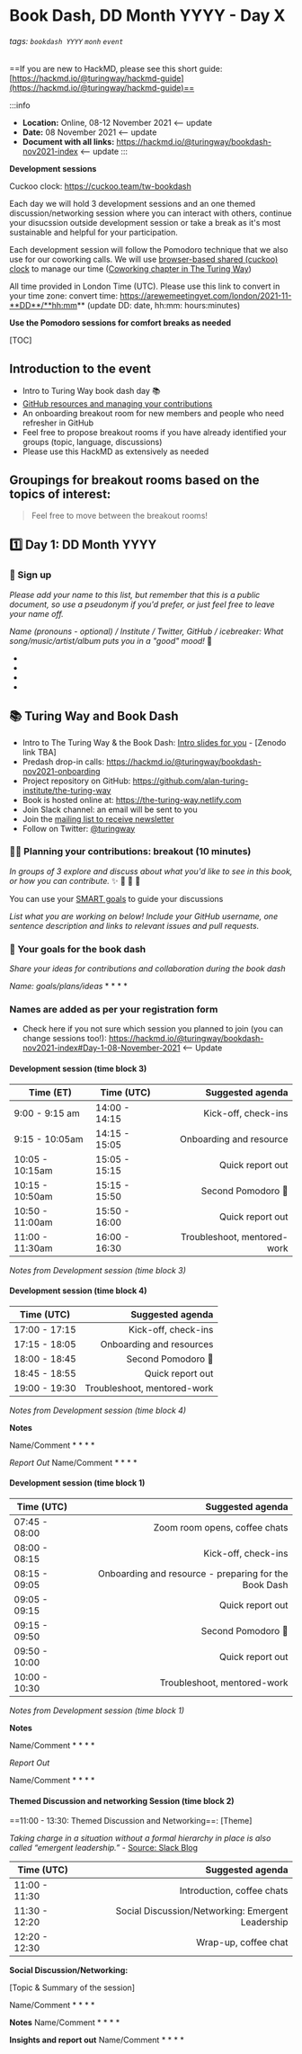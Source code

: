 # Book Dash, DD Month YYYY - Day X

###### tags: `bookdash YYYY` `monh` `event`

==If you are new to HackMD, please see this short guide: [https://hackmd.io/@turingway/hackmd-guide](https://hackmd.io/@turingway/hackmd-guide)==

:::info
- **Location:** Online, 08-12 November 2021 <-- update
- **Date:** 08 November 2021 <-- update
- **Document with all links:** https://hackmd.io/@turingway/bookdash-nov2021-index <-- update
:::

**Development sessions**

Cuckoo clock: https://cuckoo.team/tw-bookdash

Each day we will hold 3 development sessions and an one themed discussion/networking session where you can interact with others, continue your disucssion outside development session or take a break as it's most sustainable and helpful for your participation.

Each development session will follow the Pomodoro technique that we also use for our coworking calls. We will use [browser-based shared (cuckoo) clock](https://cuckoo.team/tw-bookdash) to manage our time ([Coworking chapter in The Turing Way](https://the-turing-way.netlify.app/community-handbook/coworking/coworking-motivation.html))

All time provided in London Time (UTC). Please use this link to convert in your time zone: convert time: https://arewemeetingyet.com/london/2021-11-**DD**/**hh:mm** (update DD: date, hh:mm: hours:minutes)

**Use the Pomodoro sessions for comfort breaks as needed**

[TOC]

## Introduction to the event

- Intro to Turing Way book dash day :books:
- [GitHub resources and managing your contributions](https://hackmd.io/@turingway/bookdash-nov2021-index#-Your-contribution-to-the-project)
- An onboarding breakout room for new members and people who need refresher in GitHub
- Feel free to propose breakout rooms if you have already identified your groups (topic, language, discussions)
- Please use this HackMD as extensively as needed

## Groupings for breakout rooms based on the topics of interest:

> Feel free to move between the breakout rooms! 

<!-- Updatee this
**Room 1**: **Data Sharing (sensitive data, metadata, etc.)**: 
**Room 2**: **Ethics**: 
**Room 3**: **Research infrastructure** (people, roles, support): 
**Room 4**: **Analysis pipelines/workflow**: 
**Room 5**: **Publishing research (process, results, peer review, etc)**: 
**Room 6:** **Data visualisation**: 
**Room 7**: **Translation process**:
-->

:one: Day 1: DD Month YYYY
---

### :wave: Sign up

*Please add your name to this list, but remember that this is a public document, so use a pseudonym if you'd prefer, or just feel free to leave your name off.*

*Name (pronouns - optional) / Institute / Twitter, GitHub / icebreaker: What song/music/artist/album puts you in a "good" mood!* :musical_score: 

*
*
*
*

## :books: Turing Way and Book Dash

* Intro to The Turing Way & the Book Dash: [Intro slides for you](https://docs.google.com/presentation/d/1uV3bK6CPaFS4x6YC2uXXHw7_rfzllqeyPPP7R-N0TyM/edit?usp=sharing) - [Zenodo link TBA]
* Predash drop-in calls: https://hackmd.io/@turingway/bookdash-nov2021-onboarding
* Project repository on GitHub: https://github.com/alan-turing-institute/the-turing-way
* Book is hosted online at: https://the-turing-way.netlify.com
* Join Slack channel: an email will be sent to you
* Join the [mailing list to receive newsletter](https://tinyletter.com/TuringWay)
* Follow on Twitter: [@turingway](https://twitter.com/turingway)

### :busts_in_silhouette::speech_balloon: Planning your contributions: breakout (10 minutes)

*In groups of 3 explore and discuss about what you'd like to see in this book, or how you can contribute.* :sparkles: :space_invader: :rocket: :star2:

You can use your [SMART goals](https://hackmd.io/@turingway/bookdash-nov2021-onboarding#-Goal-setting-exercise-Breakout) to guide your discussions

*List what you are working on below! Include your GitHub username, one sentence description and links to relevant issues and pull requests.*

### :dart: Your goals for the book dash

_Share your ideas for contributions and collaboration during the book dash_

*Name: goals/plans/ideas*
*
*
*
*

### Names are added as per your registration form

* Check here if you not sure which session you planned to join (you can change sessions too!): https://hackmd.io/@turingway/bookdash-nov2021-index#Day-1-08-November-2021 <-- Update

#### Development session (time block 3)

| Time (ET)       |  Time (UTC)   |           Suggested agenda |
| ----------------| --------------|---------------------------:|
| 9:00 - 9:15 am  | 14:00 - 14:15 |        Kick-off, check-ins |
| 9:15 - 10:05am  | 14:15 - 15:05 |   Onboarding and resource  |
| 10:05 - 10:15am | 15:05 - 15:15 |           Quick report out |
| 10:15 - 10:50am | 15:15 - 15:50 |   Second Pomodoro :tomato: |
| 10:50 - 11:00am | 15:50 - 16:00 |           Quick report out |
| 11:00 - 11:30am | 16:00 - 16:30 |Troubleshoot, mentored-work | 

*Notes from Development session (time block 3)*

#### Development session (time block 4)

| Time (UTC)    |               Suggested agenda |
| ------------- | ------------------------------:|
| 17:00 - 17:15 | Kick-off, check-ins |
| 17:15 - 18:05 | Onboarding and  resources |
| 18:00 - 18:45 | Second Pomodoro :tomato: |
| 18:45 - 18:55 | Quick report out |
| 19:00 - 19:30 | Troubleshoot, mentored-work | 

*Notes from Development session (time block 4)*

**Notes**

Name/Comment
*
*
*
*

*Report Out*
Name/Comment
*
*
*
*


#### Development session (time block 1)

| Time (UTC)    |               Suggested agenda |
| ------------- | ------------------------------:|
| 07:45 - 08:00 |  Zoom room opens, coffee chats |
| 08:00 - 08:15 |            Kick-off, check-ins |
| 08:15 - 09:05 |        Onboarding and resource - preparing for the Book Dash |
| 09:05 - 09:15 |               Quick report out |
| 09:15 - 09:50 |       Second Pomodoro :tomato: |
| 09:50 - 10:00 |               Quick report out |
| 10:00 - 10:30 |    Troubleshoot, mentored-work |

*Notes from Development session (time block 1)*

**Notes**

Name/Comment
*
*
*
*

*Report Out*

Name/Comment
*
*
*
*

#### Themed Discussion and networking Session (time block 2)

==11:00 - 13:30: Themed Discussion and Networking==: [Theme]

*Taking charge in a situation without a formal hierarchy in place is also called “emergent leadership.”* - [Source: Slack Blog](https://slack.com/intl/en-gb/blog/collaboration/emergent-leadership-team-trait)

| Time (UTC)    |              Suggested agenda |
| ------------- | -----------------------------:|
| 11:00 - 11:30 |    Introduction, coffee chats |
| 11:30 - 12:20 | Social Discussion/Networking: Emergent Leadership | 
| 12:20 - 12:30 |          Wrap-up, coffee chat |


**Social Discussion/Networking:**

[Topic & Summary of the session]

Name/Comment
*
*
*
*

**Notes**
Name/Comment
*
*
*
*

**Insights and report out**
Name/Comment
*
*
*
*
